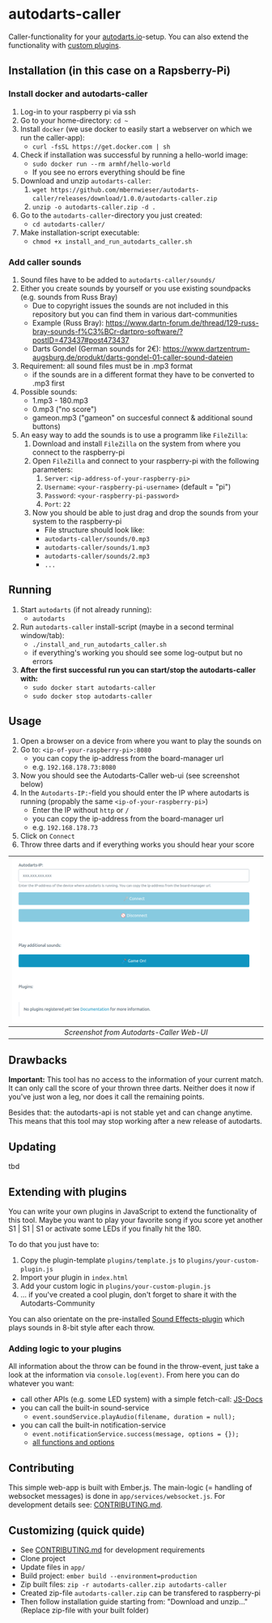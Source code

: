 # autodarts-caller

Caller-functionality for your [autodarts.io](https://github.com/autodarts/docs)-setup. You can also extend the functionality with [custom plugins](#extending-with-plugins).

## Installation (in this case on a Rapsberry-Pi)

### Install docker and autodarts-caller
1. Log-in to your raspberry pi via ssh
1. Go to your home-directory: `cd ~`
1. Install `docker` (we use docker to easily start a webserver on which we run the caller-app):
    - `curl -fsSL https://get.docker.com | sh`
1. Check if installation was successful by running a hello-world image: 
    - `sudo docker run --rm armhf/hello-world`
    - If you see no errors everything should be fine
1. Download and unzip `autodarts-caller`:
    1. `wget https://github.com/mbernwieser/autodarts-caller/releases/download/1.0.0/autodarts-caller.zip`
    1. `unzip -o autodarts-caller.zip -d .`
1. Go to the `autodarts-caller`-directory you just created:
    - `cd autodarts-caller/`
1. Make installation-script executable: 
    - `chmod +x install_and_run_autodarts_caller.sh`

### Add caller sounds 
1. Sound files have to be added to `autodarts-caller/sounds/`
1. Either you create sounds by yourself or you use existing soundpacks (e.g. sounds from Russ Bray)
    - Due to copyright issues the sounds are not included in this repository but you can find them in various dart-communities
    - Example (Russ Bray): https://www.dartn-forum.de/thread/129-russ-bray-sounds-f%C3%BCr-dartpro-software/?postID=473437#post473437
    - Darts Gondel (German sounds for 2€): https://www.dartzentrum-augsburg.de/produkt/darts-gondel-01-caller-sound-dateien 
1. Requirement: all sound files must be in .mp3 format
    - if the sounds are in a different format they have to be converted to .mp3 first
1. Possible sounds:
    - 1.mp3 - 180.mp3
    - 0.mp3 ("no score")
    - gameon.mp3 ("gameon" on succesful connect & additional sound buttons)
1. An easy way to add the sounds is to use a programm like `FileZilla`:
    1. Download and install `FileZilla` on the system from where you connect to the raspberry-pi
    1. Open `FileZilla` and connect to your raspberry-pi with the following parameters:
        1. `Server`: `<ip-address-of-your-raspberry-pi>`
        1. `Username`: `<your-raspberry-pi-username>` (default = "pi")
        1. `Password`: `<your-raspberry-pi-password>` 
        1. `Port`: `22`
    1. Now you should be able to just drag and drop the sounds from your system to the raspberry-pi
        - File structure should look like:
        - `autodarts-caller/sounds/0.mp3`
        - `autodarts-caller/sounds/1.mp3`
        - `autodarts-caller/sounds/2.mp3`
        - `...`

## Running 
1. Start `autodarts` (if not already running):
    - `autodarts`
1. Run `autodarts-caller` install-script (maybe in a second terminal window/tab):
    - `./install_and_run_autodarts_caller.sh`
    - if everything's working you should see some log-output but no errors
1. **After the first successful run you can start/stop the autodarts-caller with:**
    - `sudo docker start autodarts-caller`
    - `sudo docker stop autodarts-caller`

## Usage
1. Open a browser on a device from where you want to play the sounds on
1. Go to: `<ip-of-your-raspberry-pi>:8080`
    - you can copy the ip-address from the board-manager url
    - e.g. `192.168.178.73:8080`
1. Now you should see the Autodarts-Caller web-ui (see screenshot below)
1. In the `Autodarts-IP:`-field you should enter the IP where autodarts is running (propably the same `<ip-of-your-raspberry-pi>`)
    - Enter the IP without `http` or `/`
    - you can copy the ip-address from the board-manager url
    - e.g. `192.168.178.73`
1. Click on `Connect`
1. Throw three darts and if everything works you should hear your score

|                     ![screenshot-ui](screenshot_ui.png)                     |
| :--------------------------------------------------------------: |
| _Screenshot from Autodarts-Caller Web-UI_ |


## Drawbacks

**Important:** This tool has no access to the information of your current match. It can only call the score of your thrown three darts. Neither does it now if you've just won a leg, nor does it call the remaining points.

Besides that: the autodarts-api is not stable yet and can change anytime. This means that this tool may stop working after a new release of autodarts.

## Updating

tbd

## Extending with plugins

You can write your own plugins in JavaScript to extend the functionality of this tool. Maybe you want to play your favorite song if you score yet another S1 | S1 | S1 or activate some LEDs if you finally hit the 180.

To do that you just have to:
1. Copy the plugin-template `plugins/template.js` to `plugins/your-custom-plugin.js`
1. Import your plugin in `index.html`
1. Add your custom logic in `plugins/your-custom-plugin.js`
1. ... if you've created a cool plugin, don't forget to share it with the Autodarts-Community

You can also orientate on the pre-installed [Sound Effects-plugin](public/plugins/sound-effects.js) which plays sounds in 8-bit style after each throw.

### Adding logic to your plugins

All information about the throw can be found in the throw-event, just take a look at the information via `console.log(event)`. From here you can do whatever you want:
- call other APIs (e.g. some LED system) with a simple fetch-call: [JS-Docs](https://developer.mozilla.org/en-US/docs/Web/API/Fetch_API/Using_Fetch)
- you can call the built-in sound-service
    - `event.soundService.playAudio(filename, duration = null);`
- you can call the built-in notification-service
    - `event.notificationService.success(message, options = {});`
    - [all functions and options](https://ember-cli-notifications.netlify.app/)

## Contributing

This simple web-app is built with Ember.js. The main-logic (= handling of websocket messages) is done in `app/services/websocket.js`. For development details see: [CONTRIBUTING.md](CONTRIBUTING.md).

## Customizing (quick quide)

- See [CONTRIBUTING.md](CONTRIBUTING.md) for development requirements
- Clone project
- Update files in `app/`
- Build project: `ember build --environment=production`
- Zip built files: `zip -r autodarts-caller.zip autodarts-caller`
- Created zip-file `autodarts-caller.zip` can be transfered to raspberry-pi 
- Then follow installation guide starting from: "Download and unzip..." (Replace zip-file with your built folder)

